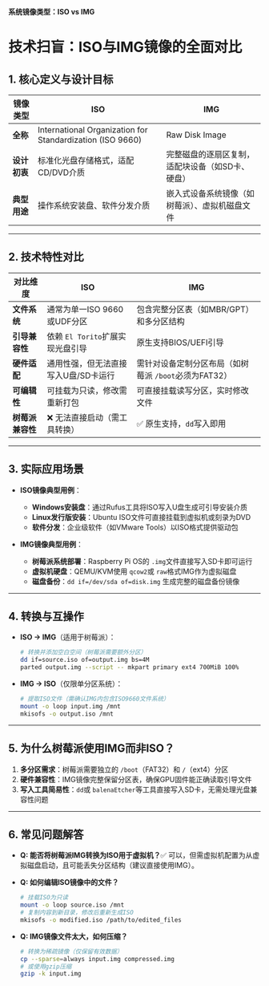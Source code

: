**系统镜像类型：ISO vs IMG**

# **技术扫盲：ISO与IMG镜像的全面对比**

## **1. 核心定义与设计目标**

| **镜像类型** | **ISO**                                             | **IMG**                                    |
| ------------------ | --------------------------------------------------------- | ------------------------------------------------ |
| **全称**     | International Organization for Standardization (ISO 9660) | Raw Disk Image                                   |
| **设计初衷** | 标准化光盘存储格式，适配CD/DVD介质                        | 完整磁盘的逐扇区复制，适配块设备（如SD卡、硬盘） |
| **典型用途** | 操作系统安装盘、软件分发介质                              | 嵌入式设备系统镜像（如树莓派）、虚拟机磁盘文件   |

---

## **2. 技术特性对比**

| **对比维度**     | **ISO**                        | **IMG**                                           |
| ---------------------- | ------------------------------------ | ------------------------------------------------------- |
| **文件系统**     | 通常为单一ISO 9660或UDF分区          | 包含完整分区表（如MBR/GPT）和多分区结构                 |
| **引导兼容性**   | 依赖 `El Torito`扩展实现光盘引导   | 原生支持BIOS/UEFI引导                                   |
| **硬件适配**     | 通用性强，但无法直接写入U盘/SD卡运行 | 需针对设备定制分区布局（如树莓派 `/boot`必须为FAT32） |
| **可编辑性**     | 可挂载为只读，修改需重新打包         | 可直接挂载读写分区，实时修改文件                        |
| **树莓派兼容性** | ❌ 无法直接启动（需工具转换）        | ✅ 原生支持，`dd`写入即用                             |

---

## **3. 实际应用场景**

- **ISO镜像典型用例**：

  - **Windows安装盘**：通过Rufus工具将ISO写入U盘生成可引导安装介质
  - **Linux发行版安装**：Ubuntu ISO文件可直接挂载到虚拟机或刻录为DVD
  - **软件分发**：企业级软件（如VMware Tools）以ISO格式提供驱动包
- **IMG镜像典型用例**：

  - **树莓派系统部署**：Raspberry Pi OS的 `.img`文件直接写入SD卡即可运行
  - **虚拟机硬盘**：QEMU/KVM使用 `qcow2`或 `raw`格式IMG作为虚拟磁盘
  - **磁盘备份**：`dd if=/dev/sda of=disk.img` 生成完整的磁盘备份镜像

---

## **4. 转换与互操作**

- **ISO → IMG**（适用于树莓派）：

  ```bash
  # 转换并添加空白空间（树莓派需要额外分区）  
  dd if=source.iso of=output.img bs=4M  
  parted output.img --script -- mkpart primary ext4 700MiB 100%  
  ```
- **IMG → ISO**（仅限单分区系统）：

  ```bash
  # 提取ISO文件（需确认IMG内包含ISO9660文件系统）  
  mount -o loop input.img /mnt  
  mkisofs -o output.iso /mnt  
  ```

---

## **5. 为什么树莓派使用IMG而非ISO？**

1. **多分区需求**：树莓派需要独立的 `/boot`（FAT32）和 `/`（ext4）分区
2. **硬件兼容性**：IMG镜像完整保留分区表，确保GPU固件能正确读取引导文件
3. **写入工具简易性**：`dd`或 `balenaEtcher`等工具直接写入SD卡，无需处理光盘兼容性问题

---

## **6. 常见问题解答**

- **Q: 能否将树莓派IMG转换为ISO用于虚拟机？**✅ 可以，但需虚拟机配置为从虚拟磁盘启动，且可能丢失分区结构（建议直接使用IMG）。
- **Q: 如何编辑ISO镜像中的文件？**

  ```bash
  # 挂载ISO为只读  
  mount -o loop source.iso /mnt  
  # 复制内容到新目录，修改后重新生成ISO  
  mkisofs -o modified.iso /path/to/edited_files  
  ```
- **Q: IMG镜像文件太大，如何压缩？**

  ```bash
  # 转换为稀疏镜像（仅保留有效数据）  
  cp --sparse=always input.img compressed.img  
  # 或使用gzip压缩  
  gzip -k input.img  
  ```
